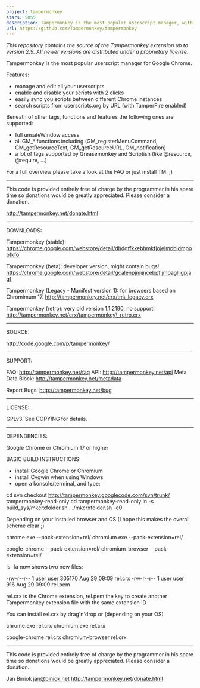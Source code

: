 ```yaml
---
project: tampermonkey
stars: 5055
description: Tampermonkey is the most popular userscript manager, with over 10 million users. It's available for Chrome, Microsoft Edge, Safari, Opera Next, and Firefox. 
url: https://github.com/Tampermonkey/tampermonkey
---
```


_This repository contains the source of the Tampermonkey extension up to version 2.9._ _All newer versions are distributed under a proprietary license._

Tampermonkey is the most popular userscript manager for Google Chrome.

Features:

-   manage and edit all your userscripts
-   enable and disable your scripts with 2 clicks
-   easily sync you scripts between different Chrome instances
-   search scripts from userscripts.org by URL (with TamperFire enabled)

Beneath of other tags, functions and features the following ones are supported:

-   full unsafeWindow access
-   all GM\_\* functions including (GM\_registerMenuCommand, GM\_getResourceText, GM\_getResourceURL, GM\_notification)
-   a lot of tags supported by Greasemonkey and Scriptish (like @resource, @require, ...)

For a full overview please take a look at the FAQ or just install TM. ;)

* * *

This code is provided entirely free of charge by the programmer in his spare time so donations would be greatly appreciated. Please consider a donation.

http://tampermonkey.net/donate.html

* * *

DOWNLOADS:

Tampermonkey (stable): https://chrome.google.com/webstore/detail/dhdgffkkebhmkfjojejmpbldmpobfkfo

Tampermonkey (beta): developer version, might contain bugs! https://chrome.google.com/webstore/detail/gcalenpjmijncebpfijmoaglllgpjagf

Tampermonkey (Legacy - Manifest version 1): for browsers based on Chromimum 17. http://tampermonkey.net/crx/tm\_legacy.crx

Tampermonkey (retro): very old version 1.1.2190, no support! http://tampermonkey.net/crx/tampermonkey\_retro.crx

* * *

SOURCE:

http://code.google.com/p/tampermonkey/

* * *

SUPPORT:

FAQ: http://tampermonkey.net/faq API: http://tampermonkey.net/api Meta Data Block: http://tampermonkey.net/metadata

Report Bugs: http://tampermonkey.net/bug

* * *

LICENSE:

GPLv3. See COPYING for details.

* * *

DEPENDENCIES:

Google Chrome or Chromium 17 or higher

BASIC BUILD INSTRUCTIONS:

-   install Google Chrome or Chromium
-   install Cygwin when using Windows
-   open a konsole/terminal, and type:

cd svn checkout http://tampermonkey.googlecode.com/svn/trunk/ tampermonkey-read-only cd tampermonkey-read-only ln -s build\_sys/mkcrxfolder.sh . ./mkcrxfolder.sh -e0

Depending on your installed browser and OS (I hope this makes the overall scheme clear ;)

chrome.exe --pack-extension=rel/ chromium.exe --pack-extension=rel/

coogle-chrome --pack-extension=rel/ chromium-browser --pack-extension=rel/

ls -la now shows two new files:

\-rw-r--r-- 1 user user 305170 Aug 29 09:09 rel.crx -rw-r--r-- 1 user user 916 Aug 29 09:09 rel.pem

rel.crx is the Chrome extension, rel.pem the key to create another Tampermonkey extension file with the same extension ID

You can install rel.crx by drag'n'drop or (depending on your OS)

chrome.exe rel.crx chromium.exe rel.crx

coogle-chrome rel.crx chromium-browser rel.crx

* * *

This code is provided entirely free of charge by the programmer in his spare time so donations would be greatly appreciated. Please consider a donation.

Jan Biniok jan@biniok.net http://tampermonkey.net/donate.html
